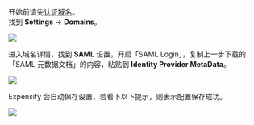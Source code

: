 <IntegrationDetailCard title="配置 Expensify">

开始前请先[认证域名](https://community.expensify.com/discussion/4644/how-to-claim-and-validate-your-domain-in-expensify/)。  
找到 **Settings** -> **Domains**。

![](~@imagesZhCn/integration/expensify/2-1.png)

进入域名详情，找到 **SAML** 设置，开启「SAML Login」，复制上一步下载的「SAML 元数据文档」的内容，粘贴到 **Identity Provider MetaData**。

![](~@imagesZhCn/integration/expensify/2-2.png)

Expensify 会自动保存设置，若看下以下提示，则表示配置保存成功。

![](~@imagesZhCn/integration/expensify/2-3.png)

</IntegrationDetailCard>
